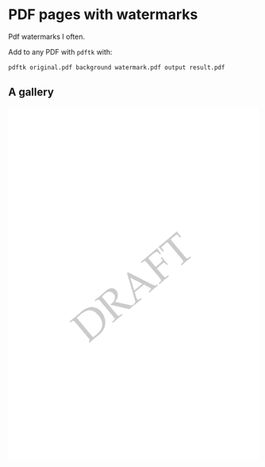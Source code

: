 # PDF pages with watermarks

Pdf watermarks I often.

Add to any PDF with `pdftk` with:

```bash
pdftk original.pdf background watermark.pdf output result.pdf
```


## A gallery


[ ![](img/draft.png) ](draft.pdf)
